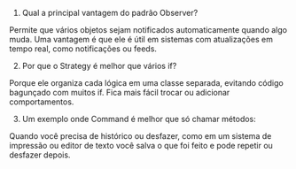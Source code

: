  1. Qual a principal vantagem do padrão Observer?

Permite que vários objetos sejam notificados automaticamente quando algo muda.
Uma vantagem é que ele é útil em sistemas com atualizações em tempo real, como notificações ou feeds.

 2. Por que o Strategy é melhor que vários if?

Porque ele organiza cada lógica em uma classe separada, evitando código bagunçado com muitos if.
Fica mais fácil trocar ou adicionar comportamentos.

 3. Um exemplo onde Command é melhor que só chamar métodos:

Quando você precisa de histórico ou desfazer, como em um sistema de impressão ou editor de texto
você salva o que foi feito e pode repetir ou desfazer depois.